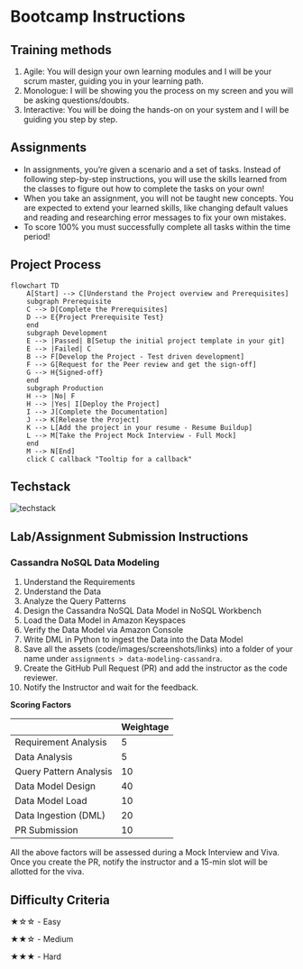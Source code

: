 # Bootcamp Instructions

## Training methods

1. Agile: You will design your own learning modules and I will be your scrum master, guiding you in your learning path.
2. Monologue: I will be showing you the process on my screen and you will be asking questions/doubts.
3. Interactive: You will be doing the hands-on on your system and I will be guiding you step by step.

## Assignments

- In assignments, you’re given a scenario and a set of tasks. Instead of following step-by-step instructions, you will use the skills learned from the classes to figure out how to complete the tasks on your own!
- When you take an assignment, you will not be taught new concepts. You are expected to extend your learned skills, like changing default values and reading and researching error messages to fix your own mistakes.
- To score 100% you must successfully complete all tasks within the time period!

## Project Process

```mermaid
flowchart TD
    A[Start] --> C[Understand the Project overview and Prerequisites]
    subgraph Prerequisite
    C --> D[Complete the Prerequisites]
    D --> E{Project Prerequisite Test}
    end
    subgraph Development
    E --> |Passed| B[Setup the initial project template in your git]
    E --> |Failed| C
    B --> F[Develop the Project - Test driven development]
    F --> G[Request for the Peer review and get the sign-off]
    G --> H{Signed-off}
    end
    subgraph Production
    H --> |No| F
    H --> |Yes| I[Deploy the Project]
    I --> J[Complete the Documentation]
    J --> K[Release the Project]
    K --> L[Add the project in your resume - Resume Buildup]
    L --> M[Take the Project Mock Interview - Full Mock]
    end
    M --> N[End]
    click C callback "Tooltip for a callback"
```

## Techstack

![techstack](https://user-images.githubusercontent.com/62965911/213917222-605aeffc-e909-4242-8649-9305e059e8ec.svg)

## Lab/Assignment Submission Instructions

### Cassandra NoSQL Data Modeling

1. Understand the Requirements
2. Understand the Data
3. Analyze the Query Patterns
4. Design the Cassandra NoSQL Data Model in NoSQL Workbench
5. Load the Data Model in Amazon Keyspaces
6. Verify the Data Model via Amazon Console
7. Write DML in Python to ingest the Data into the Data Model
8. Save all the assets (code/images/screenshots/links) into a folder of your name under `assignments > data-modeling-cassandra`.
9. Create the GitHub Pull Request (PR) and add the instructor as the code reviewer.
10. Notify the Instructor and wait for the feedback.

**Scoring Factors**

|                        | Weightage |
| ---------------------- | --------- |
| Requirement Analysis   | 5         |
| Data Analysis          | 5         |
| Query Pattern Analysis | 10        |
| Data Model Design      | 40        |
| Data Model Load        | 10        |
| Data Ingestion (DML)   | 20        |
| PR Submission          | 10        |

All the above factors will be assessed during a Mock Interview and Viva. Once you create the PR, notify the instructor and a 15-min slot will be allotted for the viva.

## Difficulty Criteria

★☆☆ - Easy

★★☆ - Medium

★★★ - Hard
